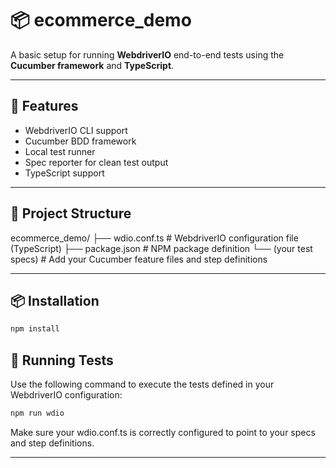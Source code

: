 # 📦 ecommerce_demo

A basic setup for running **WebdriverIO** end-to-end tests using the **Cucumber framework** and **TypeScript**.

---

## 🚀 Features

- WebdriverIO CLI support
- Cucumber BDD framework
- Local test runner
- Spec reporter for clean test output
- TypeScript support

---

## 📁 Project Structure
ecommerce_demo/
├── wdio.conf.ts        # WebdriverIO configuration file (TypeScript)
├── package.json        # NPM package definition
└── (your test specs)   # Add your Cucumber feature files and step definitions

---

## 📦 Installation

```bash
npm install
```

## 🧪 Running Tests

Use the following command to execute the tests defined in your WebdriverIO configuration:

```bash
npm run wdio
```
Make sure your wdio.conf.ts is correctly configured to point to your specs and step definitions.

---

